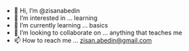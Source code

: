 - 👋 Hi, I’m @zisanabedin
- 👀 I’m interested in ... learning 
- 🌱 I’m currently learning ... basics
- 💞️ I’m looking to collaborate on ... anything that teaches me
- 📫 How to reach me ... zisan.abedin@gmail.com

<!---
zisanabedin/zisanabedin is a ✨ special ✨ repository because its `README.md` (this file) appears on your GitHub profile.
You can click the Preview link to take a look at your changes.
--->
